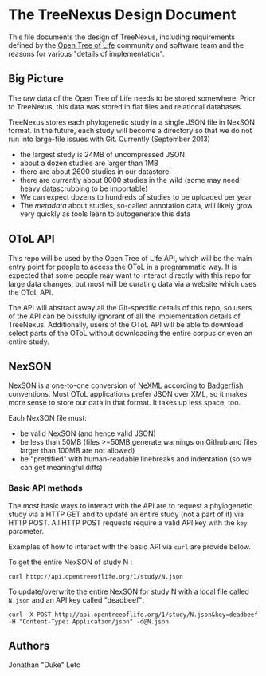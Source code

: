 # The TreeNexus Design Document

This file documents the design of TreeNexus, including requirements defined by
the [Open Tree of Life](http://opentreeoflife.org) community and software team
and the reasons for various "details of implementation".

## Big Picture

The raw data of the Open Tree of Life needs to be stored somewhere. Prior to
TreeNexus, this data was stored in flat files and relational databases.

TreeNexus stores each phylogenetic study in a single JSON file in NexSON
format.  In the future, each study will become a directory so that we do not
run into large-file issues with Git. Currently (September 2013)

* the largest study is 24MB of uncompressed JSON.
* about a dozen studies are larger than 1MB
* there are about 2600 studies in our datastore
* there are currently about 8000 studies in the wild (some may need heavy datascrubbing to be importable)
* We can expect dozens to hundreds of studies to be uploaded per year
* The *metadata* about studies, so-called annotation data, will likely grow very quickly as tools learn to autogenerate this data

## OToL API

This repo will be used by the Open Tree of Life API, which will be the main
entry point for people to access the OToL in a programmatic way. It is expected
that some people may want to interact directly with this repo for large data
changes, but most will be curating data via a website which uses the OToL API.

The API will abstract away all the Git-specific details of this repo, so users
of the API can be blissfully ignorant of all the implementation details of
TreeNexus.  Additionally, users of the OToL API will be able to download select
parts of the OToL without downloading the entire corpus or even an entire
study.

## NexSON

NexSON is a one-to-one conversion of [NeXML](http://nexml.org) according to
[Badgerfish](http://badgerfish.ning.com/) conventions.  Most OToL applications
prefer JSON over XML, so it makes more sense to store our data in that format.
It takes up less space, too.

Each NexSON file must:

* be valid NexSON (and hence valid JSON)
* be less than 50MB (files >=50MB generate warnings on Github and files larger than 100MB are not allowed)
* be "prettified" with human-readable linebreaks and indentation (so we can get meaningful diffs)

### Basic API methods

The most basic ways to interact with the API are to request a phylogenetic
study via a HTTP GET and to update an entire study (not a part of it) via HTTP
POST. All HTTP POST requests require a valid API key with the ```key```
parameter.

Examples of how to interact with the basic API via ```curl``` are provide below.

To get the entire NexSON of study N :

    curl http://api.opentreeoflife.org/1/study/N.json

To update/overwrite the entire NexSON for study N with a local file called ```N.json``` and an API key called "deadbeef":

    curl -X POST http://api.opentreeoflife.org/1/study/N.json&key=deadbeef -H "Content-Type: Application/json" -d@N.json

## Authors

Jonathan "Duke" Leto
